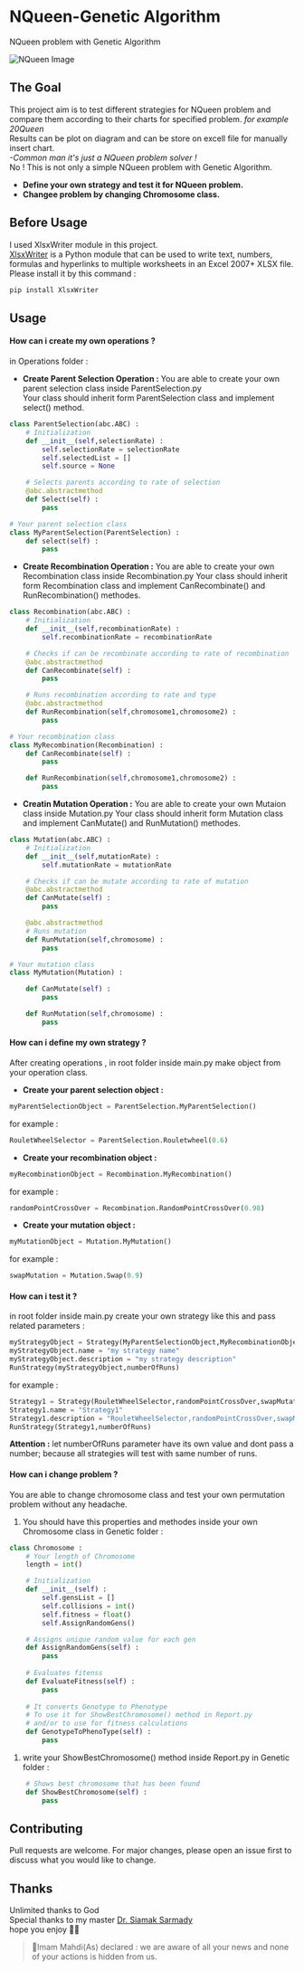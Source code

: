 # NQueen-Genetic Algorithm  
NQueen problem with Genetic Algorithm

![NQueen Image](NQueenImage.jpg)

## The Goal  
This project aim is to test different strategies for NQueen problem and compare them according to their charts for specified problem. _for example 20Queen_  
Results can be plot on diagram and can be store on excell file for manually insert chart.   
_-Common man it's just a NQueen problem solver !_    
No ! This is not only a simple NQueen problem with Genetic Algorithm. 
* __Define your own strategy and test it for NQueen problem.__
* __Changee problem by changing Chromosome class.__ 

## Before Usage 
I used XlsxWriter module in this project.  
[XlsxWriter](xlsxwriter.readthedocs.io) is a Python module that can be used to write text, numbers, formulas and hyperlinks to multiple worksheets in an Excel 2007+ XLSX file.
Please install it by this command :   
```bash
pip install XlsxWriter
``` 

## Usage
#### How can i create my own operations ?
in Operations folder :
* __Create Parent Selection Operation :__ You are able to create your own parent selection class inside ParentSelection.py   
Your class should inherit form ParentSelection class and implement select() method.  
```python
class ParentSelection(abc.ABC) :
    # Initialization
    def __init__(self,selectionRate) :
        self.selectionRate = selectionRate
        self.selectedList = []
        self.source = None

    # Selects parents according to rate of selection
    @abc.abstractmethod
    def Select(self) :
        pass

# Your parent selection class 
class MyParentSelection(ParentSelection) :
    def select(self) :
        pass
```

* __Create Recombination Operation :__ You are able to create your own Recombination class inside Recombination.py
Your class should inherit form Recombination class and implement CanRecombinate() and RunRecombination() methodes.
```python
class Recombination(abc.ABC) :
    # Initialization
    def __init__(self,recombinationRate) :
        self.recombinationRate = recombinationRate

    # Checks if can be recombinate according to rate of recombination
    @abc.abstractmethod
    def CanRecombinate(self) :
        pass

    # Runs recombination according to rate and type
    @abc.abstractmethod
    def RunRecombination(self,chromosome1,chromosome2) :
        pass

# Your recombination class
class MyRecombination(Recombination) :
    def CanRecombinate(self) :
        pass

    def RunRecombination(self,chromosome1,chromosome2) :
        pass
```

* __Creatin Mutation Operation :__ You are able to create your own Mutaion class inside Mutation.py
Your class should inherit form Mutation class and implement CanMutate() and RunMutation() methodes.
```python
class Mutation(abc.ABC) :
    # Initialization
    def __init__(self,mutationRate) :
        self.mutationRate = mutationRate

    # Checks if can be mutate according to rate of mutation
    @abc.abstractmethod
    def CanMutate(self) :
        pass

    @abc.abstractmethod
    # Runs mutation 
    def RunMutation(self,chromosome) :
        pass

# Your mutation class 
class MyMutation(Mutation) :

    def CanMutate(self) :
        pass

    def RunMutation(self,chromosome) :
        pass
```

  
    
#### How can i define my own strategy ?
After creating operations , in root folder inside main.py make object from your operation class. 
* __Create your parent selection object :__ 
```python
myParentSelectionObject = ParentSelection.MyParentSelection()  
```
for example :    
```python
RouletWheelSelector = ParentSelection.Rouletwheel(0.6)  
```

* __Create your recombination object :__
```python
myRecombinationObject = Recombination.MyRecombination()  
```
for example :
```python
randomPointCrossOver = Recombination.RandomPointCrossOver(0.98)
```

* __Create your mutation object :__
```python
myMutationObject = Mutation.MyMutation()
```
for example :
```python
swapMutation = Mutation.Swap(0.9)
```


  
#### How can i test it ?
in root folder inside main.py create your own strategy like this and pass related parameters :  
```python
myStrategyObject = Strategy(MyParentSelectionObject,MyRecombinationObject,MyMutationObject)
myStrategyObject.name = "my strategy name"
myStrategyObject.description = "my strategy description"
RunStrategy(myStrategyObject,numberOfRuns)
``` 
for example :
```python
Strategy1 = Strategy(RouletWheelSelector,randomPointCrossOver,swapMutation)
Strategy1.name = "Strategy1"
Strategy1.description = "RouletWheelSelector,randomPointCrossOver,swapMutation"
RunStrategy(Strategy1,numberOfRuns)
```
__Attention :__ let numberOfRuns parameter have its own value and dont pass a number; because all strategies will test with same number of runs. 


  
#### How can i change problem ?
You are able to change chromosome class and test your own permutation problem without any headache.
1. You should have this properties and methodes inside your own Chromosome class in Genetic folder :
```python
class Chromosome :
    # Your length of Chromosome 
    length = int()

    # Initialization
    def __init__(self) :
        self.gensList = []
        self.collisions = int()
        self.fitness = float()
        self.AssignRandomGens()

    # Assigns unique random value for each gen
    def AssignRandomGens(self) :
        pass
    
    # Evaluates fitenss
    def EvaluateFitness(self) :
        pass
    
    # It converts Genotype to Phenotype
    # To use it for ShowBestChromosome() method in Report.py
    # and/or to use for fitness calculations
    def GenotypeToPhenoType(self) :
        pass
```
1. write your ShowBestChromosome() method inside Report.py in Genetic folder :
```python
    # Shows best chromosome that has been found
    def ShowBestChromosome(self) :
        pass
```


  
## Contributing
Pull requests are welcome. For major changes, please open an issue first to discuss what you would like to change.  


  
## Thanks
Unlimited thanks to God  
Special thanks to my master [Dr. Siamak Sarmady](https://sarmady.com/siamak/)  
hope you enjoy 🤗🌹  


  
>:blossom:Imam Mahdi(As) declared :
> we are aware of all your news 
> and none of your actions is hidden from us.
